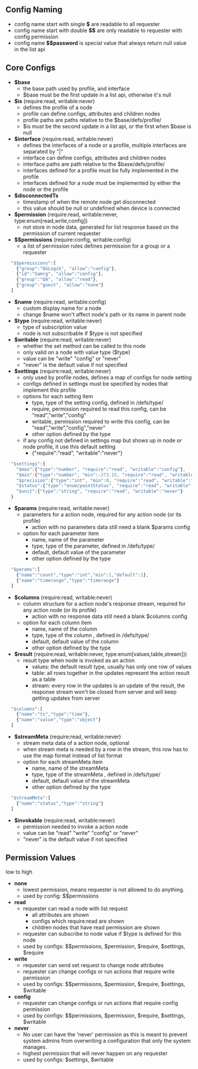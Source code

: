 ## Config Naming
 - config name start with single **$** are readable to all requester 
 - config name start with double **$$** are only readable to requester with config permission
 - config name **$$password** is special value that always return null value in the list api

## Core Configs
 - **$base**
   - the base path used by profile, and interface
   - $base must be the first update in a list api, otherwise it's null
 - **$is** (require:read, writable:never)
   - defines the profile of a node
   - profile can define configs, attributes and children nodes
   - profile paths are paths relative to the $base/defs/profile/
   - $is must be the second update in a list api, or the first when $base is null
 - **$interface** (require:read, writable:never)
   - defines the interfaces of a node or a profile, multiple interfaces are separated by "|"
   - interface can define configs, attributes and children nodes
   - interface paths are path relative to the $base/defs/profile/
   - interfaces defined for a profile must be fully implemented in the profile
   - interfaces defined for a node must be implemented by either the node or the profile
 - **$disconnectedTs**
   - timestamp of when the remote node get disconnected
   - this value should be null or undefined when device is connected
 - **$permission** (require:read, writable:never, type:enum[read,write,config])
   - not store in node data, generated for list response based on the permission of current requester
 - **$$permissions** (require:config, writable:config)
   - a list of permission rules defines permission for a group or a requester
```javascript
  "$$permissions":[
    {"group":"DGLogik", "allow":"config"},
    {"id":"Samrg", "allow":"config"},
    {"group":"QA", "allow":"read"},
    {"group":"guest", "allow":"none"}
  ]
```
 - **$name** (require:read, writable:config)
   - custom display name for a node
   - change $name won't affect node's path or its name in parent node
 - **$type** (require:read, writable:never)
   - type of subscription value
   - node is not subscribable if $type is not specified
 - **$writable** (require:read, writable:never)
   - whether the set method can be called to this node
   - only valid on a node with value type ($type)
   - value can be "write" "config" or "never"
   - "never" is the default value if not specified
 - **$settings** (require:read, writable:never)
   - only used by profile nodes, defines a map of configs for node setting
   - configs defined in settings must be specified by nodes that implement this profile
   - options for each setting item
     - type, type of the setting config, defined in /defs/type/
     - require, permission required to read this config, can be "read","write","config"
     - writable, permission required to write this config, can be "read","write","config","never"
     - other option defined by the type
   - if any config not defined in settings map but shows up in node or node profile, it use this default setting
     - {"require":"read", "writable":"never"}
```javascript
  "$settings":{
    "$max":{"type":"number", "require":"read", "writable":"config"},
    "$min":{"type":"number", "min":-273.15, "require":"read", "writable":"config"},
    "$precision":{"type":"int", "min":0, "require":"read", "writable":"never"},
    "$status":{"type":"enum/pointStatus", "require":"read", "writable":"never"},
    "$unit":{"type":"string", "require":"read", "writable":"never"}
  }
```
 - **$params** (require:read, writable:never)
   - parameters for a action node, required for any action node (or its profile)
     - action with no parameters data still need a blank $params config
   - option for each parameter item
     - name, name of the parameter
     - type, type of the parameter, defined in /defs/type/
     - default, default value of the parameter
     - other option defined by the type
```javascript
  "$params":[
    {"name":"count","type":"int","min":1,"default":1},
    {"name":"timerange","type":"timerange"}
  ]
```
 - **$columns** (require:read, writable:never)
   - column structure for a action node's response stream, required for any action node (or its profile)
     - action with no response data still need a blank $columns config
   - option for each column item
     - name, name of the column 
     - type, type of the column , defined in /defs/type/
     - default, default value of the column
     - other option defined by the type
 - **$result** (require:read, writable:never, type:enum[values,table,stream]))
   - result type when node is invoked as an action
     - values: the default result type, usually has only one row of values
     - table: all rows together in the updates represent the action result as a table
     - stream: every row in the updates is an update of the result, the response stream won't be closed from server and will keep getting updates from server

```javascript
  "$columns":[
    {"name":"ts","type":"time"},
    {"name":"value","type":"object"}
  ]
```
 - **$streamMeta** (require:read, writable:never)
   - stream meta data of a action node, optional
   - when stream meta is needed by a row in the stream, this row has to use the map format instead of list format
   - option for each streamMeta item
     - name, name of the streamMeta 
     - type, type of the streamMeta , defined in /defs/type/
     - default, default value of the streamMeta 
     - other option defined by the type
```javascript
  "$streamMeta":[
    {"name":"status","type":"string"}
  ]
```
 - **$invokable** (require:read, writable:never)
    - permission needed to invoke a action node
    - value can be "read" "write" "config" or "never"
    - "never" is the default value if not specified

## Permission Values
low to high
 - **none**
   - lowest permission, means requester is not allowed to do anything.
   - used by config: $$permissions
 - **read**
   - requester can read a node with list request
     - all attributes are shown
     - configs which require:read are shown
     - children nodes that have read permission are shown
   - requester can subscribe to node value if $type is defined for this node
   - used by configs: $$permissions, $permission, $require, $settings, $require
 - **write**
   - requester can send set request to change node attributes
   - requester can change configs or run actions that require write permission
   - used by configs: $$permissions, $permission, $require, $settings, $writable
 - **config**
   - requester can change configs or run actions that require config permission
   - used by configs: $$permissions, $permission, $require, $settings, $writable
 - **never**
   - No user can have the 'never' permission as this is meant to prevent system admins from overwriting
a configuration that only the system manages.
   - highest permission that will never happen on any requester
   - used by configs: $settings, $writable